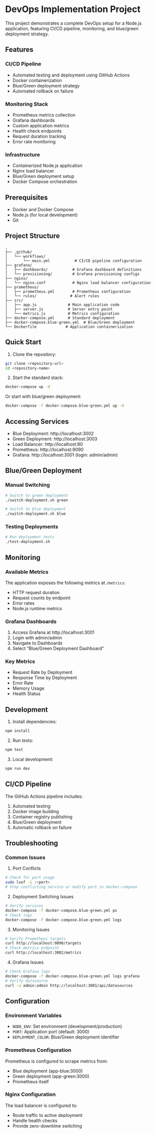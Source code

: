 # DevOps Implementation Project

This project demonstrates a complete DevOps setup for a Node.js application, featuring CI/CD pipeline, monitoring, and blue/green deployment strategy.

## Features

### CI/CD Pipeline
- Automated testing and deployment using GitHub Actions
- Docker containerization
- Blue/Green deployment strategy
- Automated rollback on failure

### Monitoring Stack
- Prometheus metrics collection
- Grafana dashboards
- Custom application metrics
- Health check endpoints
- Request duration tracking
- Error rate monitoring

### Infrastructure
- Containerized Node.js application
- Nginx load balancer
- Blue/Green deployment setup
- Docker Compose orchestration

## Prerequisites

- Docker and Docker Compose
- Node.js (for local development)
- Git

## Project Structure
```
.
├── .github/
│   └── workflows/
│       └── main.yml           # CI/CD pipeline configuration
├── grafana/
│   ├── dashboards/           # Grafana dashboard definitions
│   └── provisioning/         # Grafana provisioning configs
├── nginx/
│   └── nginx.conf            # Nginx load balancer configuration
├── prometheus/
│   ├── prometheus.yml        # Prometheus configuration
│   └── rules/               # Alert rules
├── src/
│   ├── app.js              # Main application code
│   ├── server.js           # Server entry point
│   └── metrics.js          # Metrics configuration
├── docker-compose.yml      # Standard deployment
├── docker-compose.blue-green.yml  # Blue/Green deployment
└── Dockerfile             # Application containerization
```

## Quick Start

1. Clone the repository:
```bash
git clone <repository-url>
cd <repository-name>
```

2. Start the standard stack:
```bash
docker-compose up -d
```

Or start with blue/green deployment:
```bash
docker-compose -f docker-compose.blue-green.yml up -d
```

## Accessing Services

- Blue Deployment: http://localhost:3002
- Green Deployment: http://localhost:3003
- Load Balancer: http://localhost:80
- Prometheus: http://localhost:9090
- Grafana: http://localhost:3001 (login: admin/admin)

## Blue/Green Deployment

### Manual Switching
```bash
# Switch to green deployment
./switch-deployment.sh green

# Switch to blue deployment
./switch-deployment.sh blue
```

### Testing Deployments
```bash
# Run deployment tests
./test-deployment.sh
```

## Monitoring

### Available Metrics
The application exposes the following metrics at `/metrics`:
- HTTP request duration
- Request counts by endpoint
- Error rates
- Node.js runtime metrics

### Grafana Dashboards
1. Access Grafana at http://localhost:3001
2. Login with admin/admin
3. Navigate to Dashboards
4. Select "Blue/Green Deployment Dashboard"

### Key Metrics
- Request Rate by Deployment
- Response Time by Deployment
- Error Rate
- Memory Usage
- Health Status

## Development

1. Install dependencies:
```bash
npm install
```

2. Run tests:
```bash
npm test
```

3. Local development:
```bash
npm run dev
```

## CI/CD Pipeline

The GitHub Actions pipeline includes:
1. Automated testing
2. Docker image building
3. Container registry publishing
4. Blue/Green deployment
5. Automatic rollback on failure

## Troubleshooting

### Common Issues

1. Port Conflicts
```bash
# Check for port usage
sudo lsof -i :<port>
# Stop conflicting service or modify port in docker-compose
```

2. Deployment Switching Issues
```bash
# Verify services
docker-compose -f docker-compose.blue-green.yml ps
# Check logs
docker-compose -f docker-compose.blue-green.yml logs
```

3. Monitoring Issues
```bash
# Verify Prometheus targets
curl http://localhost:9090/targets
# Check metrics endpoint
curl http://localhost:3002/metrics
```

4. Grafana Issues
```bash
# Check Grafana logs
docker-compose -f docker-compose.blue-green.yml logs grafana
# Verify datasource
curl -u admin:admin http://localhost:3001/api/datasources
```

## Configuration

### Environment Variables
- `NODE_ENV`: Set environment (development/production)
- `PORT`: Application port (default: 3000)
- `DEPLOYMENT_COLOR`: Blue/Green deployment identifier

### Prometheus Configuration
Prometheus is configured to scrape metrics from:
- Blue deployment (app-blue:3000)
- Green deployment (app-green:3000)
- Prometheus itself

### Nginx Configuration
The load balancer is configured to:
- Route traffic to active deployment
- Handle health checks
- Provide zero-downtime switching

